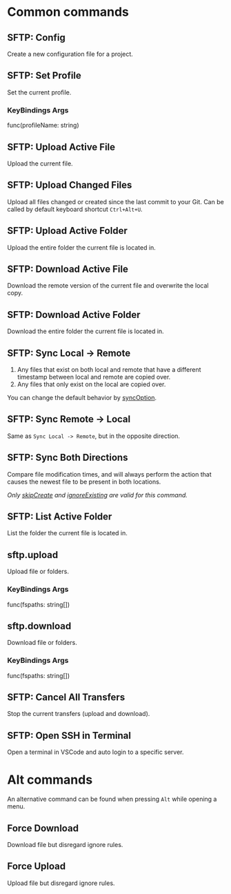 # Common commands

## SFTP: Config
Create a new configuration file for a project.

## SFTP: Set Profile
Set the current profile.
           
### KeyBindings Args
func(profileName: string)

## SFTP: Upload Active File
Upload the current file.

## SFTP: Upload Changed Files
Upload all files changed or created since the last commit to your Git.
Can be called by default keyboard shortcut `Ctrl+Alt+U`.

## SFTP: Upload Active Folder
Upload the entire folder the current file is located in.

## SFTP: Download Active File
Download the remote version of the current file and overwrite the local copy.

## SFTP: Download Active Folder
Download the entire folder the current file is located in.

## SFTP: Sync Local -> Remote
1. Any files that exist on both local and remote that have a different timestamp between local and remote are copied over.
2. Any files that only exist on the local are copied over.

You can change the default behavior by [syncOption](https://github.com/Natizyskunk/vscode-sftp/wiki/Configuration#syncoption).

## SFTP: Sync Remote -> Local
Same as `Sync Local -> Remote`, but in the opposite direction.

## SFTP: Sync Both Directions
Compare file modification times, and will always perform the action that causes the newest file to be present in both locations.

*Only [skipCreate](https://github.com/Natizyskunk/vscode-sftp/wiki/Configuration#syncoptionskipcreate) and [ignoreExisting](https://github.com/Natizyskunk/vscode-sftp/wiki/Configuration#syncoptionignoreexisting) are valid for this command.*

## SFTP: List Active Folder
List the folder the current file is located in.

## sftp.upload
Upload file or folders.

### KeyBindings Args
func(fspaths: string[])

## sftp.download
Download file or folders.

### KeyBindings Args
func(fspaths: string[])

## SFTP: Cancel All Transfers
Stop the current transfers (upload and download).

## SFTP: Open SSH in Terminal
Open a terminal in VSCode and auto login to a specific server.


# Alt commands
An alternative command can be found when pressing `Alt` while opening a menu.

## Force Download
Download file but disregard ignore rules.

## Force Upload
Upload file but disregard ignore rules.
